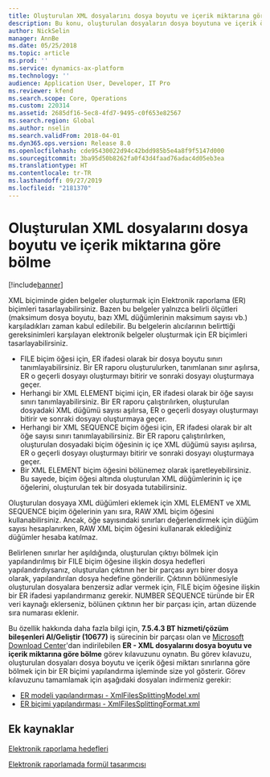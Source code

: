 ```yaml
---
title: Oluşturulan XML dosyalarını dosya boyutu ve içerik miktarına göre bölme
description: Bu konu, oluşturulan dosyaların dosya boyutuna ve içerik öğesi miktarına göre nasıl bölüneceği hakkında bilgi sağlamaktadır.
author: NickSelin
manager: AnnBe
ms.date: 05/25/2018
ms.topic: article
ms.prod: ''
ms.service: dynamics-ax-platform
ms.technology: ''
audience: Application User, Developer, IT Pro
ms.reviewer: kfend
ms.search.scope: Core, Operations
ms.custom: 220314
ms.assetid: 2685df16-5ec8-4fd7-9495-c0f653e82567
ms.search.region: Global
ms.author: nselin
ms.search.validFrom: 2018-04-01
ms.dyn365.ops.version: Release 8.0
ms.openlocfilehash: cde95430022d94c42bdd985b5e4a8f9f5147d000
ms.sourcegitcommit: 3ba95d50b8262fa0f43d4faad76adac4d05eb3ea
ms.translationtype: HT
ms.contentlocale: tr-TR
ms.lasthandoff: 09/27/2019
ms.locfileid: "2181370"
---
```

# <a name="split-generated-xml-files-based-on-file-size-and-content-quantity"></a>Oluşturulan XML dosyalarını dosya boyutu ve içerik miktarına göre bölme

[!include[banner](../includes/banner.md)]

XML biçiminde giden belgeler oluşturmak için Elektronik raporlama (ER) biçimleri tasarlayabilirsiniz. Bazen bu belgeler yalnızca belirli ölçütleri (maksimum dosya boyutu, bazı XML düğümlerinin maksimum sayısı vb.) karşıladıkları zaman kabul edilebilir. Bu belgelerin alıcılarının belirttiği gereksinimleri karşılayan elektronik belgeler oluşturmak için ER biçimleri tasarlayabilirsiniz.

- FILE biçim öğesi için, ER ifadesi olarak bir dosya boyutu sınırı tanımlayabilirsiniz. Bir ER raporu oluşturulurken, tanımlanan sınır aşılırsa, ER o geçerli dosyayı oluşturmayı bitirir ve sonraki dosyayı oluşturmaya geçer.
- Herhangi bir XML ELEMENT biçimi için, ER ifadesi olarak bir öğe sayısı sınırı tanımlayabilirsiniz. Bir ER raporu çalıştırılırken, oluşturulan dosyadaki XML düğümü sayısı aşılırsa, ER o geçerli dosyayı oluşturmayı bitirir ve sonraki dosyayı oluşturmaya geçer.
- Herhangi bir XML SEQUENCE biçim öğesi için, ER ifadesi olarak bir alt öğe sayısı sınırı tanımlayabilirsiniz. Bir ER raporu çalıştırılırken, oluşturulan dosyadaki biçim öğesinin iç içe XML düğümü sayısı aşılırsa, ER o geçerli dosyayı oluşturmayı bitirir ve sonraki dosyayı oluşturmaya geçer.
- Bir XML ELEMENT biçim öğesini bölünemez olarak işaretleyebilirsiniz. Bu sayede, biçim öğesi altında oluşturulan XML düğümlerinin iç içe öğelerini, oluşturulan tek bir dosyada tutabilirsiniz.

Oluşturulan dosyaya XML düğümleri eklemek için XML ELEMENT ve XML SEQUENCE biçim öğelerinin yanı sıra, RAW XML biçim öğesini kullanabilirsiniz. Ancak, öğe sayısındaki sınırları değerlendirmek için düğüm sayısı hesaplanırken, RAW XML biçim öğesini kullanarak eklediğiniz düğümler hesaba katılmaz.

Belirlenen sınırlar her aşıldığında, oluşturulan çıktıyı bölmek için yapılandırılmış bir FILE biçim öğesine ilişkin dosya hedefleri yapılandırdıysanız, oluşturulan çıktının her bir parçası ayrı birer dosya olarak, yapılandırılan dosya hedefine gönderilir. Çıktının bölünmesiyle oluşturulan dosyalara benzersiz adlar vermek için, FILE biçim öğesine ilişkin bir ER ifadesi yapılandırmanız gerekir. NUMBER SEQUENCE türünde bir ER veri kaynağı eklerseniz, bölünen çıktının her bir parçası için, artan düzende sıra numarası eklenir.

Bu özellik hakkında daha fazla bilgi için, **7.5.4.3 BT hizmeti/çözüm bileşenleri Al/Geliştir (10677)** iş sürecinin bir parçası olan ve [Microsoft Download Center](https://go.microsoft.com/fwlink/?linkid=874684)'dan indirilebilen **ER - XML dosyalarını dosya boyutu ve içerik miktarına göre bölme** görev kılavuzunu oynatın. Bu görev kılavuzu, oluşturulan dosyaları dosya boyutu ve içerik öğesi miktarı sınırlarına göre bölmek için bir ER biçimi yapılandırma işleminde size yol gösterir. Görev kılavuzunu tamamlamak için aşağıdaki dosyaları indirmeniz gerekir:

- [ER modeli yapılandırması - XmlFilesSplittingModel.xml](https://go.microsoft.com/fwlink/?linkid=874111)
- [ER biçimi yapılandırması - XmlFilesSplittingFormat.xml](https://go.microsoft.com/fwlink/?linkid=874111)

## <a name="additional-resources"></a>Ek kaynaklar
[Elektronik raporlama hedefleri](electronic-reporting-destinations.md)

[Elektronik raporlamada formül tasarımcısı](general-electronic-reporting-formula-designer.md)
